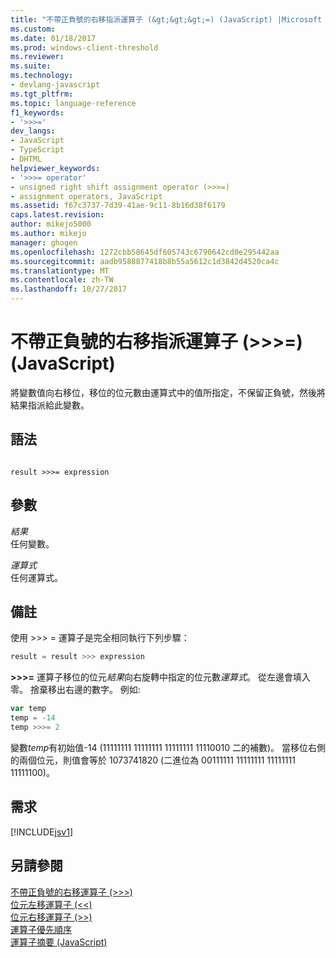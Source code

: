 ```yaml
---
title: "不帶正負號的右移指派運算子 (&gt;&gt;&gt;=) (JavaScript) |Microsoft 文件"
ms.custom: 
ms.date: 01/18/2017
ms.prod: windows-client-threshold
ms.reviewer: 
ms.suite: 
ms.technology:
- devlang-javascript
ms.tgt_pltfrm: 
ms.topic: language-reference
f1_keywords:
- '>>>='
dev_langs:
- JavaScript
- TypeScript
- DHTML
helpviewer_keywords:
- '>>>= operator'
- unsigned right shift assignment operator (>>>=)
- assignment operators, JavaScript
ms.assetid: f67c3737-7d39-41ae-9c11-8b16d38f6179
caps.latest.revision: 
author: mikejo5000
ms.author: mikejo
manager: ghogen
ms.openlocfilehash: 1272cbb58645df605743c6790642cd0e295442aa
ms.sourcegitcommit: aadb9588877418b8b55a5612c1d3842d4520ca4c
ms.translationtype: MT
ms.contentlocale: zh-TW
ms.lasthandoff: 10/27/2017
---
```

# <a name="unsigned-right-shift-assignment-operator-gtgtgt-javascript"></a>不帶正負號的右移指派運算子 (&gt;&gt;&gt;=) (JavaScript)
將變數值向右移位，移位的位元數由運算式中的值所指定，不保留正負號，然後將結果指派給此變數。  
  
## <a name="syntax"></a>語法  
  
```  
  
result >>>= expression  
```  
  
## <a name="parameters"></a>參數  
 *結果*  
 任何變數。  
  
 *運算式*  
 任何運算式。  
  
## <a name="remarks"></a>備註  
 使用 >>> = 運算子是完全相同執行下列步驟：  
  
```JavaScript  
result = result >>> expression  
```  
  
 **>>>=** 運算子移位的位元*結果*向右旋轉中指定的位元數*運算式*。 從左邊會填入零。 捨棄移出右邊的數字。 例如:   
  
```JavaScript  
var temp  
temp = -14  
temp >>>= 2  
```  
  
 變數*temp*有初始值-14 (11111111 11111111 11111111 11110010 二的補數)。 當移位右側的兩個位元，則值會等於 1073741820 (二進位為 00111111 11111111 11111111 11111100)。  
  
## <a name="requirements"></a>需求  
 [!INCLUDE[jsv1](../../javascript/misc/includes/jsv1-md.md)]  
  
## <a name="see-also"></a>另請參閱  
 [不帶正負號的右移運算子 (>>>)](../../javascript/reference/unsigned-right-shift-operator-decrement-javascript.md)   
 [位元左移運算子 (<\<)](../../javascript/reference/bitwise-left-shift-operator-decrement-javascript.md)   
 [位元右移運算子 (>>)](../../javascript/reference/bitwise-right-shift-operator-decrement-javascript.md)   
 [運算子優先順序](../../javascript/operator-subtractprecedence-javascript.md)   
 [運算子摘要 (JavaScript)](../../javascript/misc/operator-subtractsummary-javascript.md)